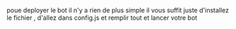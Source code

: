 poue deployer le bot il n'y a rien de plus simple il vous suffit juste d'installez le fichier , d'allez dans config.js et remplir tout et lancer votre bot
